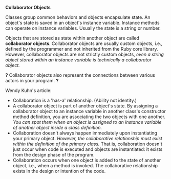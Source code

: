 **Collaborator Objects**

Classes group common behaviors and objects encapsulate state. An object's state is saved in an object's instance variable. Instance methods can operate on instance variables. Usually the state is a string or number. 

Objects that are stored as state within another object are called **collaborator objects**. Collaborator objects are usually custom objects, i.e., defined by the programmer and not inherited from the Ruby core library. However, collaborator objects are not strictly custom objects, *even a string object stored within an instance variable is technically a collaborator object.* 

**?** Collaborator objects also represent the connections between various actors in your program. **?**

Wendy Kuhn's article: 

- Collaboration is a 'has-a' relationship. (Ability not identity.)
- A collaborator object is part of another object's state. By assigning a collaborator object to an instance variable in another class's constructor method definition, you are associating the two objects with one another. *You can spot them when an object is assigned to an instance variable of another object inside a class definition.*
- Collaboration doesn't always happen immediately upon instantiating your primary object. *However, the collaborative relationship must exist within the definition of the primary class.* That is, collaboration doesn't just occur when code is executed and objects are instantiated: it exists from the design phase of the program. 
- Collaboration occurs when one object is added to the state of another object, i.e., when a method is invoked. The collaborative relationship exists in the design or intention of the code. 

